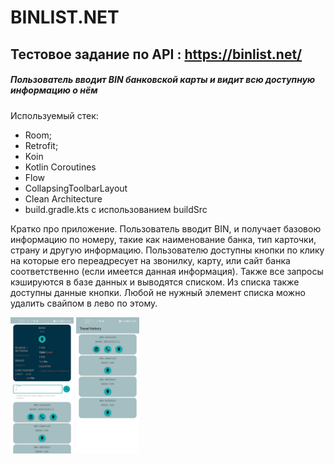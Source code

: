 # **BINLIST.NET**
## Тестовое задание по API : https://binlist.net/

##### Пользователь вводит BIN банковской карты и видит всю доступную информацию о нём

Используемый стек:
- Room;
- Retrofit;
- Koin
- Kotlin Coroutines
- Flow
- CollapsingToolbarLayout
- Clean Architecture
- build.gradle.kts с использованием buildSrc

Кратко про приложение. Пользователь вводит BIN, и получает базовою информацию по номеру, такие как наименование банка, тип карточки, страну и другую информацию.
Пользователю доступны кнопки по клику на которые его переадресует на звонилку, карту, или сайт банка соответственно (если имеется данная информация).
Также все запросы кэшируются в базе данных и выводятся списком. Из списка также доступны данные кнопки. Любой не нужный элемент списка можно удалить свайпом в лево по этому.

<p float="left">
<img src="https://github.com/SR-rodi/BINLIST.NET/blob/main/screen/search.jfif" width=20% height=20%>
 <img src="https://github.com/SR-rodi/BINLIST.NET/blob/main/screen/list.jfif" width=20% height=20%>
</p>
